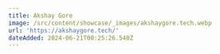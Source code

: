```yaml
---
title: Akshay Gore
image: /src/content/showcase/_images/akshaygore.tech.webp
url: 'https://akshaygore.tech/'
dateAdded: 2024-06-21T00:25:26.540Z
---
```


